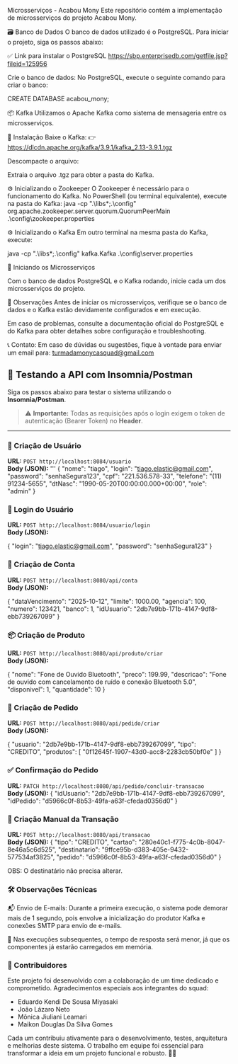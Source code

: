 Microsserviços - Acabou Mony
Este repositório contém a implementação de microsserviços do projeto Acabou Mony.

🗃️ Banco de Dados
O banco de dados utilizado é o PostgreSQL.
Para iniciar o projeto, siga os passos abaixo:

✅ Link para instalar o PostgreSQL
https://sbp.enterprisedb.com/getfile.jsp?fileid=125956

Crie o banco de dados:
No PostgreSQL, execute o seguinte comando para criar o banco:

CREATE DATABASE acabou_mony;

📦 Kafka
Utilizamos o Apache Kafka como sistema de mensageria entre os microsserviços.

🔗 Instalação
Baixe o Kafka:
👉 https://dlcdn.apache.org/kafka/3.9.1/kafka_2.13-3.9.1.tgz

Descompacte o arquivo:

Extraia o arquivo .tgz para obter a pasta do Kafka.

⚙️ Inicializando o Zookeeper
O Zookeeper é necessário para o funcionamento do Kafka.
No PowerShell (ou terminal equivalente), execute na pasta do Kafka:
java -cp ".\libs\*;.\config" org.apache.zookeeper.server.quorum.QuorumPeerMain .\config\zookeeper.properties

⚙️ Inicializando o Kafka
Em outro terminal na mesma pasta do Kafka, execute:

java -cp ".\libs\*;.\config" kafka.Kafka .\config\server.properties

🚀 Iniciando os Microsserviços

Com o banco de dados PostgreSQL e o Kafka rodando, inicie cada um dos microsserviços do projeto.

📌 Observações
Antes de iniciar os microsserviços, verifique se o banco de dados e o Kafka estão devidamente configurados e em execução.

Em caso de problemas, consulte a documentação oficial do PostgreSQL e do Kafka para obter detalhes sobre configuração e troubleshooting.

📞 Contato:
Em caso de dúvidas ou sugestões, fique à vontade para enviar um email para:
turmadamonycasquad@gmail.com



## 🧪 Testando a API com Insomnia/Postman

Siga os passos abaixo para testar o sistema utilizando o **Insomnia/Postman**. 

> ⚠️ **Importante:** Todas as requisições após o login exigem o token de autenticação (Bearer Token) no **Header**.

---

### 👤 Criação de Usuário

**URL:** `POST http://localhost:8084/usuario`  
**Body (JSON):**
'''
{
  "nome": "tiago",
  "login": "tiago.elastic@gmail.com",
  "password": "senhaSegura123",
  "cpf": "221.536.578-33",
  "telefone": "(11) 91234-5655",
  "dtNasc": "1990-05-20T00:00:00.000+00:00",
  "role": "admin"
}


### 🔐 Login do Usuário

**URL:** `POST http://localhost:8084/usuario/login`  
**Body (JSON):**

{
  "login": "tiago.elastic@gmail.com",
  "password": "senhaSegura123"
}


### 🏦 Criação de Conta

**URL:** `POST http://localhost:8080/api/conta`  
**Body (JSON):**

{
	"dataVencimento": "2025-10-12", 
  "limite": 1000.00,
  "agencia": 100,
  "numero": 123421,
	"banco": 1,
	"idUsuario": "2db7e9bb-171b-4147-9df8-ebb739267099"
}


### 📦 Criação de Produto

**URL:** `POST http://localhost:8080/api/produto/criar`  
**Body (JSON):**

{
"nome": "Fone de Ouvido Bluetooth",
"preco": 199.99,
"descricao": "Fone de ouvido com cancelamento de ruído e conexão Bluetooth 5.0",
"disponivel": 1,
"quantidade": 10
}


### 🛒 Criação de Pedido

**URL:** `POST http://localhost:8080/api/pedido/criar`  
**Body (JSON):**

{
  "usuario": "2db7e9bb-171b-4147-9df8-ebb739267099",
	"tipo": "CREDITO",
  "produtos": [
    "0f12645f-1907-43d0-acc8-2283cb50bf0e"
  ]
}

### ✅ Confirmação do Pedido

**URL:** `PATCH http://localhost:8080/api/pedido/concluir-transacao`  
**Body (JSON):**
{
  "idUsuario": "2db7e9bb-171b-4147-9df8-ebb739267099",
  "idPedido": "d5966c0f-8b53-49fa-a63f-cfedad0356d0"
}


### 💸 Criação Manual da Transação

**URL:** `POST http://localhost:8080/api/transacao`  
**Body (JSON):**
{
  "tipo": "CREDITO",
  "cartao": "280e40c1-f775-4c0b-8047-8e46a5c6d525",
  "destinatario": "9ffce95b-d383-405e-9432-577534af3825",
  "pedido": "d5966c0f-8b53-49fa-a63f-cfedad0356d0"
}

OBS: O destinatário não precisa alterar.


### 🛠️ Observações Técnicas
📬 Envio de E-mails: Durante a primeira execução, o sistema pode demorar mais de 1 segundo, pois envolve a inicialização do produtor Kafka e conexões SMTP para envio de e-mails.

🚀 Nas execuções subsequentes, o tempo de resposta será menor, já que os componentes já estarão carregados em memória.

### 🤝 Contribuidores
Este projeto foi desenvolvido com a colaboração de um time dedicado e comprometido. Agradecimentos especiais aos integrantes do squad:

- Eduardo Kendi De Sousa Miyasaki 
- João Lázaro Neto 
- Mônica Jiuliani Leamari 
- Maikon Douglas Da Silva Gomes 

Cada um contribuiu ativamente para o desenvolvimento, testes, arquitetura e melhorias deste sistema. O trabalho em equipe foi essencial para transformar a ideia em um projeto funcional e robusto. 💪🚀
